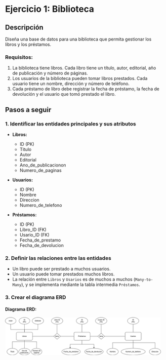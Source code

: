 # Ejercicio 1: Biblioteca

## Descripción

Diseña una base de datos para una biblioteca que permita gestionar los libros y los préstamos.

### Requisitos:

1. La biblioteca tiene libros. Cada libro tiene un título, autor, editorial, año de publicación y número de páginas.
2. Los usuarios de la biblioteca pueden tomar libros prestados. Cada usuario tiene un nombre, dirección y número de teléfono.
3. Cada préstamo de libro debe registrar la fecha de préstamo, la fecha de devolución y el usuario que tomó prestado el libro.

## Pasos a seguir

### 1. Identificar las entidades principales y sus atributos

- **Libros:**

  - ID (PK)
  - Titulo
  - Autor
  - Editorial
  - Ano_de_publicacionon
  - Numero_de_paginas

- **Usuarios:**

  - ID (PK)
  - Nombre
  - Direccion
  - Numero_de_telefono

- **Préstamos:**
  - ID (PK)
  - Libro_ID (FK)
  - Usario_ID (FK)
  - Fecha_de_prestamo
  - Fecha_de_devolucion

### 2. Definir las relaciones entre las entidades

- Un libro puede ser prestado a muchos usuarios.
- Un usuario puede tomar prestados muchos libros.
- La relación entre `Libros` y `Usarios` es de muchos a muchos (`Many-to-Many`), y se implementa mediante la tabla intermedia `Préstamos`.

### 3. Crear el diagrama ERD

#### Diagrama ERD:

![diagrama](/BBDD/sheet01/E-R%20diagrama.png)

